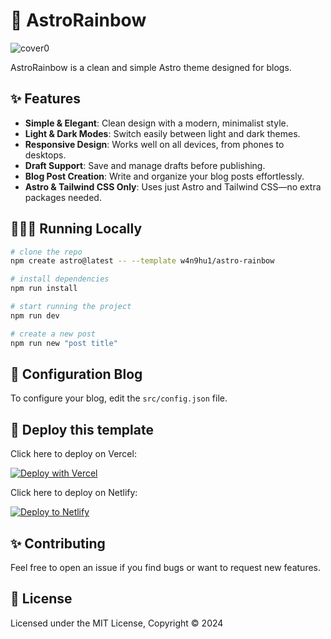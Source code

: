 # 🌈 AstroRainbow

![cover0](https://github.com/user-attachments/assets/c1f0d338-1fa5-4fd9-b1e4-8c71193df6d8)

AstroRainbow is a clean and simple Astro theme designed for blogs.

## ✨ Features

- **Simple & Elegant**: Clean design with a modern, minimalist style.
- **Light & Dark Modes**: Switch easily between light and dark themes.
- **Responsive Design**: Works well on all devices, from phones to desktops.
- **Draft Support**: Save and manage drafts before publishing.
- **Blog Post Creation**: Write and organize your blog posts effortlessly.
- **Astro & Tailwind CSS Only**: Uses just Astro and Tailwind CSS—no extra packages needed.

## 👨🏻‍💻 Running Locally

```bash
# clone the repo
npm create astro@latest -- --template w4n9hu1/astro-rainbow

# install dependencies
npm run install

# start running the project
npm run dev

# create a new post
npm run new "post title"   
```

## 📝 Configuration Blog

To configure your blog, edit the `src/config.json` file.

## 🚀 Deploy this template

Click here to deploy on Vercel:  

[![Deploy with Vercel](https://vercel.com/button)](https://vercel.com/new/clone?repository-url=https%3A%2F%2Fgithub.com%2Fw4n9hu1%2Fastro-rainbow)

Click here to deploy on Netlify:

[![Deploy to Netlify](https://www.netlify.com/img/deploy/button.svg)](https://app.netlify.com/start/deploy?repository=https%3A%2F%2Fgithub.com%2Fw4n9hu1%2Fastro-rainbow)

## ✨ Contributing

Feel free to open an issue if you find bugs or want to request new features.

## 📜 License

Licensed under the MIT License, Copyright © 2024
